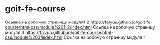 # goit-fe-course
Ссылка на робочую страницу модуля1-2 https://falyua.github.io/goit-fe-course/html-css/module%201-2/index.html
Ссылка на робочую страницу модуля 3  https://falyua.github.io/goit-fe-course/html-css/module%203/index.html
Ссылка на робочую страницу модуля 4  
